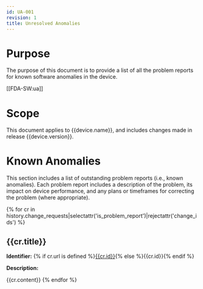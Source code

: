 ```yaml
---
id: UA-001
revision: 1
title: Unresolved Anomalies
---
```


# Purpose

The purpose of this document is to provide a list of all the problem reports for known software anomalies in the device.

[[FDA-SW:ua]]

# Scope

This document applies to {{device.name}}, and includes changes made in release {{device.version}}.

# Known Anomalies

This section includes a list of outstanding problem reports (i.e., known anomalies). Each problem report includes a description of the problem, its impact on device performance, and any plans or timeframes for correcting the problem (where appropriate).

{% for cr in history.change_requests|selectattr('is_problem_report')|rejectattr('change_ids') %}
## {{cr.title}}

**Identifier:** {% if cr.url is defined %}[{{cr.id}}]({{cr.url}}){% else %}{{cr.id}}{% endif %}

**Description:**

{{cr.content}}
{% endfor %}